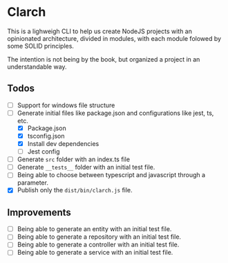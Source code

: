 # Clarch

This is a lighweigh CLI to help us create NodeJS projects with an opinionated architecture, divided in modules, with each module folowed by some SOLID principles.

The intention is not being by the book, but organized a project in an understandable way.

## Todos

- [ ] Support for windows file structure
- [ ] Generate initial files like package.json and configurations like jest, ts, etc.
  - [x] Package.json
  - [x] tsconfig.json
  - [x] Install dev dependencies
  - [ ] Jest config
- [ ] Generate `src` folder with an index.ts file
- [ ] Generate `__tests__` folder with an initial test file.
- [ ] Being able to choose between typescript and javascript through a parameter.
- [x] Publish only the `dist/bin/clarch.js` file.

## Improvements

- [ ] Being able to generate an entity with an initial test file.
- [ ] Being able to generate a repository with an initial test file.
- [ ] Being able to generate a controller with an initial test file.
- [ ] Being able to generate a service with an initial test file.
